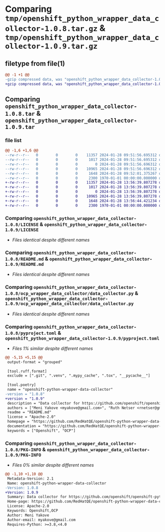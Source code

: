# Comparing `tmp/openshift_python_wrapper_data_collector-1.0.8.tar.gz` & `tmp/openshift_python_wrapper_data_collector-1.0.9.tar.gz`

## filetype from file(1)

```diff
@@ -1 +1 @@
-gzip compressed data, was "openshift_python_wrapper_data_collector-1.0.8.tar", max compression
+gzip compressed data, was "openshift_python_wrapper_data_collector-1.0.9.tar", max compression
```

## Comparing `openshift_python_wrapper_data_collector-1.0.8.tar` & `openshift_python_wrapper_data_collector-1.0.9.tar`

### file list

```diff
@@ -1,6 +1,6 @@
--rw-r--r--   0        0        0    11357 2024-01-28 09:51:56.695312 openshift_python_wrapper_data_collector-1.0.8/LICENSE
--rw-r--r--   0        0        0     1017 2024-01-28 09:51:56.695312 openshift_python_wrapper_data_collector-1.0.8/README.md
--rw-r--r--   0        0        0        0 2024-01-28 09:51:56.696312 openshift_python_wrapper_data_collector-1.0.8/ocp_wrapper_data_collector/__init__.py
--rw-r--r--   0        0        0    10965 2024-01-28 09:51:56.696312 openshift_python_wrapper_data_collector-1.0.8/ocp_wrapper_data_collector/data_collector.py
--rw-r--r--   0        0        0     1648 2024-01-28 09:52:01.375267 openshift_python_wrapper_data_collector-1.0.8/pyproject.toml
--rw-r--r--   0        0        0     2300 1970-01-01 00:00:00.000000 openshift_python_wrapper_data_collector-1.0.8/PKG-INFO
+-rw-r--r--   0        0        0    11357 2024-01-28 13:56:39.807278 openshift_python_wrapper_data_collector-1.0.9/LICENSE
+-rw-r--r--   0        0        0     1017 2024-01-28 13:56:39.807278 openshift_python_wrapper_data_collector-1.0.9/README.md
+-rw-r--r--   0        0        0        0 2024-01-28 13:56:39.807278 openshift_python_wrapper_data_collector-1.0.9/ocp_wrapper_data_collector/__init__.py
+-rw-r--r--   0        0        0    10965 2024-01-28 13:56:39.807278 openshift_python_wrapper_data_collector-1.0.9/ocp_wrapper_data_collector/data_collector.py
+-rw-r--r--   0        0        0     1648 2024-01-28 13:56:44.421234 openshift_python_wrapper_data_collector-1.0.9/pyproject.toml
+-rw-r--r--   0        0        0     2300 1970-01-01 00:00:00.000000 openshift_python_wrapper_data_collector-1.0.9/PKG-INFO
```

### Comparing `openshift_python_wrapper_data_collector-1.0.8/LICENSE` & `openshift_python_wrapper_data_collector-1.0.9/LICENSE`

 * *Files identical despite different names*

### Comparing `openshift_python_wrapper_data_collector-1.0.8/README.md` & `openshift_python_wrapper_data_collector-1.0.9/README.md`

 * *Files identical despite different names*

### Comparing `openshift_python_wrapper_data_collector-1.0.8/ocp_wrapper_data_collector/data_collector.py` & `openshift_python_wrapper_data_collector-1.0.9/ocp_wrapper_data_collector/data_collector.py`

 * *Files identical despite different names*

### Comparing `openshift_python_wrapper_data_collector-1.0.8/pyproject.toml` & `openshift_python_wrapper_data_collector-1.0.9/pyproject.toml`

 * *Files 1% similar despite different names*

```diff
@@ -5,15 +5,15 @@
 output-format = "grouped"
 
 [tool.ruff.format]
 exclude = [".git", ".venv", ".mypy_cache", ".tox", "__pycache__"]
 
 [tool.poetry]
 name = "openshift-python-wrapper-data-collector"
-version = "1.0.8"
+version = "1.0.9"
 description = "Data collector for https://github.com/openshift/openshift-python-wrapper when running with PyTest"
 authors = ["Meni Yakove <myakove@gmail.com>", "Ruth Netser <rnetser@gmail.com>"]
 readme = "README.md"
 license = "Apache-2.0"
 homepage = "https://github.com/RedHatQE/openshift-python-wrapper-data-collector"
 documentation = "https://github.com/RedHatQE/openshift-python-wrapper-data-collector/blob/main/README.md"
 keywords = ["Openshift", "OCP"]
```

### Comparing `openshift_python_wrapper_data_collector-1.0.8/PKG-INFO` & `openshift_python_wrapper_data_collector-1.0.9/PKG-INFO`

 * *Files 0% similar despite different names*

```diff
@@ -1,10 +1,10 @@
 Metadata-Version: 2.1
 Name: openshift-python-wrapper-data-collector
-Version: 1.0.8
+Version: 1.0.9
 Summary: Data collector for https://github.com/openshift/openshift-python-wrapper when running with PyTest
 Home-page: https://github.com/RedHatQE/openshift-python-wrapper-data-collector
 License: Apache-2.0
 Keywords: Openshift,OCP
 Author: Meni Yakove
 Author-email: myakove@gmail.com
 Requires-Python: >=3.8,<4.0
```

